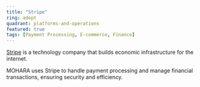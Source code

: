 ```yaml
---
title: "Stripe"
ring: adopt
quadrant: platforms-and-operations
featured: true
tags: [Payment Processing, E-commerce, Finance]
---
```


[Stripe](https://stripe.com/) is a technology company that builds economic infrastructure for the internet.

MOHARA uses Stripe to handle payment processing and manage financial transactions, ensuring security and efficiency.
